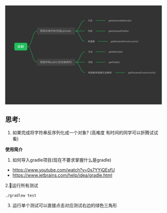 ![相似方法对比](image/1583485115614.jpg)

## 思考:
1. 如果完成将字符串反序列化成一个对象? (高难度 有时间的同学可以折腾试试看)

**使用简介**  
1. 如何导入gradle项目(现在不要求掌握什么是gradle)
- https://www.youtube.com/watch?v=0s7YYjQEsfU
- https://www.jetbrains.com/help/idea/gradle.html

2.运行所有测试  
```
./gradlew test
```
3. 运行单个测试可以直接点击对应测试右边的绿色三角形
